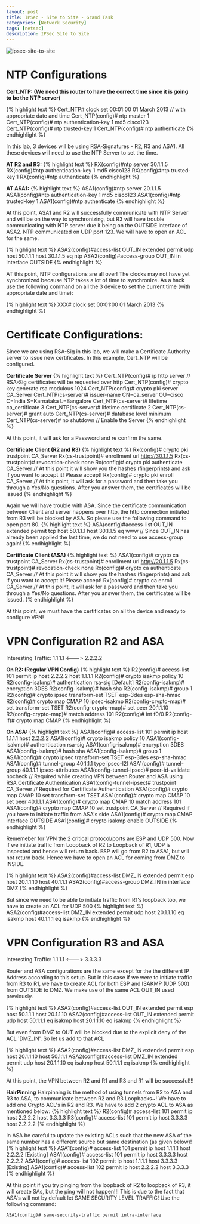 ```yaml
---
layout: post
title: IPSec - Site to Site - Grand Task
categories: [Network Security]
tags: [netsec]
description: IPSec Site to Site
---
```


![ipsec-site-to-site]({{site.url}}/img/ipsec-site-to-site.png)

# NTP Configurations
**Cert_NTP: (We need this router to have the correct time since it is going to be the NTP server)**

{% highlight text %}
Cert_NTP# clock set 00:01:00 01 March 2013  // with appropriate date and time
    Cert_NTP(config)# ntp master 1
    Cert_NTP(config)# ntp authentication-key 1 md5 cisco123
    Cert_NTP(config)# ntp trusted-key 1
    Cert_NTP(config)# ntp authenticate
{% endhighlight %}

In this lab, 3 devices will be using RSA-Signatures - R2, R3 and ASA1. All these devices will need to use the NTP Server to set the time.

**AT R2 and R3:**
{% highlight text %}
RX(config)#ntp server 30.1.1.5
RX(config)#ntp authentication-key 1 md5 cisco123
RX(config)#ntp trusted-key 1
RX(config)#ntp authenticate
{% endhighlight %}

**AT ASA1:**
{% highlight text %}
ASA1(config)#ntp server 20.1.1.5
ASA1(config)#ntp authentication-key 1 md5 cisco123
ASA1(config)#ntp trusted-key 1
ASA1(config)#ntp authenticate
{% endhighlight %}

At this point, ASA1 and R2 will successfully communicate with NTP Server and will be on the way to synchronizing, but R3 will have trouble communicating with NTP server due it being on the OUTSIDE interface of ASA2. NTP communicated on UDP port 123. We will have to open an ACL for the same.

{% highlight text %}
ASA2(config)#access-list OUT_IN extended permit udp host 50.1.1.1 host 30.1.1.5 eq ntp
ASA2(config)#access-group OUT_IN in interface OUTSIDE
{% endhighlight %}

AT this point, NTP configurations are all over! The clocks may not have yet synchronized because NTP takes a lot of time to synchronize. As a hack use the following command on all the 3 device to set the current time (with appropriate date and time):

{% highlight text %}
XXX# clock set 00:01:00 01 March 2013
{% endhighlight %}

# Certificate Configurations:
Since we are using RSA-Sig in this lab, we will make a Certificate Authority server to issue new certificates. In this example, Cert_NTP will be configured.

**Certificate Server**
{% highlight text %}
Cert_NTP(config)# ip http server // RSA-Sig certificates will be requested over http
Cert_NTP(config)# crypto key generate rsa modulous 1024
Cert_NTP(config)# crypto pki server CA_Server
    Cert_NTP(cs-server)# issuer-name CN=ca_server OU=cisco C=India S=Karnataka L=Bangalore
    Cert_NTP(cs-server)# lifetime ca_certificate 3
    Cert_NTP(cs-server)# lifetime certificate 2
    Cert_NTP(cs-server)# grant auto
    Cert_NTP(cs-server)# database level minimum
    Cert_NTP(cs-server)# no shutdown // Enable the Server
{% endhighlight %}

At this point, it will ask for a Password and re confirm the same.

**Certificate Client (R2 and R3)**
{% highlight text %}
Rx(config)# crypto pki trustpoint CA_Server
    Rx(cs-trustpoint)# enrollment url http://30.1.1.5
    Rx(cs-trustpoint)# revocation-check none
Rx(config)# crypto pki authenticate CA_Server  // At this point it will show you the hashes (fingerprints) and ask if you want to accept it! Please accept!
    Rx(config)# crypto pki enroll CA_Server // At this point, it will ask for a password and then take you through a Yes/No questions. After you answer them, the certificates will be issued
{% endhighlight %}

Again we will have trouble with ASA. Since the certificate communication between Client and server happens over http, the http connection initiated from R3 will be blocked by ASA. So please use the following command to open port 80.
{% highlight text %}
ASA(config)#access-list OUT_IN extended permit tcp host 50.1.1.1 host 30.1.1.5 eq www // Since OUT_IN has already been applied the last time, we do not need to use access-group again!
{% endhighlight %}

**Certificate Client (ASA)**
{% highlight text %}
ASA1(config)# crypto ca trustpoint CA_Server
    Rx(cs-trustpoint)# enrollment url http://20.1.1.5
    Rx(cs-trustpoint)# revocation-check none
Rx(config)# crypto ca authenticate CA_Server  // At this point it will show you the hashes (fingerprints) and ask if you want to accept it! Please accept!
    Rx(config)# crypto ca enroll CA_Server // At this point, it will ask for a password and then take you through a Yes/No questions. After you answer them, the certificates will be issued.
{% endhighlight %}

At this point, we must have the certificates on all the device and ready to configure VPN!

# VPN Configuration R2 and ASA
Interesting Traffic: 1.1.1.1 <---> 2.2.2.2

**On R2: (Regular VPN Config)**
{% highlight text %}
R2(config)# access-list 101 permit ip host 2.2.2.2 host 1.1.1.1
R2(config)# crypto isakmp policy 10
    R2(config-isakmp)# authentication rsa-sig [Default]
    R2(config-isakmp)# encryption 3DES
    R2(config-isakmp)# hash sha
    R2(config-isakmp)# group 1
R2(config)# crypto ipsec transform-set TSET esp-3des esp-sha-hmac
R2(config)# crypto map CMAP 10 ipsec-isakmp
R2(config-crypto-map)# set transform-set TSET
R2(config-crypto-map)# set peer 20.1.1.10
R2(config-crypto-map)# match address 101
R2(config)# int f0/0
R2(config-if)# crypto map CMAP
{% endhighlight %}

**On ASA:**
{% highlight text %}
ASA1(config)# access-list 101 permit ip host 1.1.1.1 host 2.2.2.2
ASA1(config)# crypto isakmp policy 10
    ASA1(config-isakmp)# authentication rsa-sig
    ASA1(config-isakmp)# encryption 3DES
    ASA1(config-isakmp)# hash sha
    ASA1(config-isakmp)# group 1
ASA1(config)# crypto ipsec transform-set TSET esp-3des esp-sha-hmac
ASA1(config)# tunnel-group 40.1.1.1 type ipsec-l2l
ASA1(config)# tunnel-group 40.1.1.1 ipsec-attributes
    ASA1(config-tunnel-ipsec)# peer-id-validate nocheck // Required while creating VPN between Router and ASA using RSA Certificate Authentication
    ASA1(config-tunnel-ipsec)# trustpoint CA_Server // Required for Certificate Authentication
ASA1(config)# crypto map CMAP 10 set transform-set TSET
ASA1(config)# crypto map CMAP 10 set peer 40.1.1.1
ASA1(config)# crypto map CMAP 10 match address 101
ASA1(config)# crypto map CMAP 10 set trustpoint CA_Server // Required if you have to initiate traffic from ASA's side
ASA1(config)# crypto map CMAP interface OUTSIDE
ASA1(config)# crypto isakmp enable OUTSIDE
{% endhighlight %}

Rememeber for VPN the 2 critical protocol/ports are ESP and UDP 500. Now if we initiate traffic from Loopback of R2 to Loopback of R1, UDP is inspected and hence will return back. ESP will go from R2 to ASA1, but will not return back. Hence we have to open an ACL for coming from DMZ to INSIDE.

{% highlight text %}
ASA2(config)#access-list DMZ_IN extended permit esp host 20.1.1.10 host 40.1.1.1
ASA2(config)#access-group DMZ_IN in interface DMZ
{% endhighlight %}

But since we need to be able to initiate traffic from R1's loopback too, we have to create an ACL for UDP 500
{% highlight text %}
ASA2(config)#access-list DMZ_IN extended permit udp host 20.1.1.10 eq isakmp host 40.1.1.1 eq isakmp
{% endhighlight %}

# VPN Configuration R3 and ASA
Interesting Traffic: 1.1.1.1 <---> 3.3.3.3

Router and ASA configurations are the same except for the the different IP Address according to this setup. But in this case if we were to initiate traffic from R3 to R1, we have to create ACL for both ESP and ISAKMP (UDP 500) from OUTSIDE to DMZ. We make use of the same ACL OUT_IN used previously.

{% highlight text %}
ASA2(config)#access-list OUT_IN extended permit esp host 50.1.1.1 host 20.1.1.10
ASA2(config)#access-list OUT_IN extended permit udp host 50.1.1.1 eq isakmp host 20.1.1.10 eq isakmp
{% endhighlight %}

But even from DMZ to OUT will be blocked due to the explicit deny of the ACL 'DMZ_IN'. So let us add to that ACL

{% highlight text %}
ASA2(config)#access-list DMZ_IN extended permit esp host 20.1.1.10 host 50.1.1.1
ASA2(config)#access-list DMZ_IN extended permit udp host 20.1.1.10 eq isakmp host 50.1.1.1 eq isakmp
{% endhighlight %}

At this point, the VPN between R2 and R1 and R3 and R1 will be successful!!!

<b>HairPinning</b>
Hairpinning is the method of using tunnels from R2 to ASA and R3 to ASA, to communicate between R2 and R3 Loopbacks~! We have to add one Crypto ACL's in R2 and R3. We have to add 2 crypto ACL to ASA as mentioned below:
{% highlight text %}
R2(config)# access-list 101 permit ip host 2.2.2.2 host 3.3.3.3
R3(config)# access-list 101 permit ip host 3.3.3.3 host 2.2.2.2
{% endhighlight %}

In ASA be careful to update the existing ACLs such that the new ASA of the same number has a different source but same destination (as given below)!
{% highlight text %}
ASA1(config)# access-list 101 permit ip host 1.1.1.1 host 2.2.2.2 [Existing]
ASA1(config)# access-list 101 permit ip host 3.3.3.3 host 2.2.2.2
ASA1(config)# access-list 102 permit ip host 1.1.1.1 host 3.3.3.3 [Existing]
ASA1(config)# access-list 102 permit ip host 2.2.2.2 host 3.3.3.3
{% endhighlight %}

At this point if you try pinging from the loopback of R2 to loopback of R3, it will create SAs, but the ping will not happen!!! This is due to the fact that ASA's will not by default let SAME SECURITY LEVEL TRAFFIC! Use the following command:

```
ASA1(config)# same-security-traffic permit intra-interface
```
